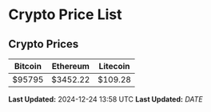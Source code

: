 # Crypto Price List

## Crypto Prices
| Bitcoin | Ethereum | Litecoin |
| ------- | -------- | -------- |
| $95795 | $3452.22 | $109.28 |
**Last Updated:** 2024-12-24 13:58 UTC
**Last Updated:** $DATE$
